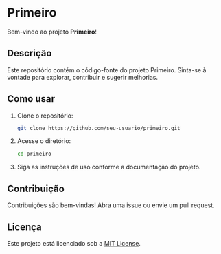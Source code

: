 # Primeiro

Bem-vindo ao projeto **Primeiro**!

## Descrição

Este repositório contém o código-fonte do projeto Primeiro. Sinta-se à vontade para explorar, contribuir e sugerir melhorias.

## Como usar

1. Clone o repositório:
    ```bash
    git clone https://github.com/seu-usuario/primeiro.git
    ```
2. Acesse o diretório:
    ```bash
    cd primeiro
    ```
3. Siga as instruções de uso conforme a documentação do projeto.

## Contribuição

Contribuições são bem-vindas! Abra uma issue ou envie um pull request.

## Licença

Este projeto está licenciado sob a [MIT License](LICENSE).
